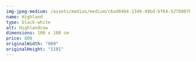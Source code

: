 ```yaml
---
img-jpeg-medium: /assets/medias/medium/c6ad8464-1349-49bd-bf64-5278807bcca4.jpeg
name: Highland
type: black-white
alt: Highlandcow
dimensions: 100 x 100 cm
price: 800
originalWidth: "989"
originalHeight: "1191"
---
```

